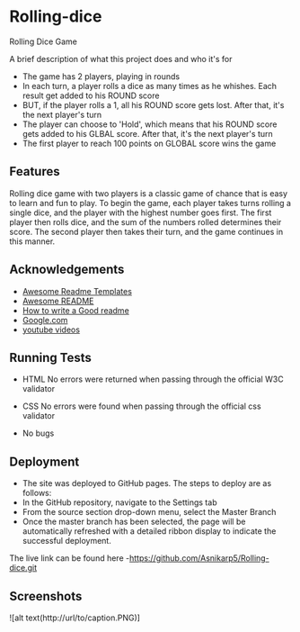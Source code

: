 # Rolling-dice
Rolling Dice Game

A brief description of what this project does and who it's for


- The game has 2 players, playing in rounds
- In each turn, a player rolls a dice as many times as he whishes. Each result get added to his ROUND score
- BUT, if the player rolls a 1, all his ROUND score gets lost. After that, it's the next player's turn
- The player can choose to 'Hold', which means that his ROUND score gets added to his GLBAL score. After that, it's the next player's turn
- The first player to reach 100 points on GLOBAL score wins the game

## Features


Rolling dice game with two players is a classic game of chance that is easy to learn and fun to play. To begin the game, each player takes turns rolling a single dice, and the player with the highest number goes first. The first player then rolls  dice, and the sum of the numbers rolled determines their score. The second player then takes their turn, and the game continues in this manner.

## Acknowledgements

 - [Awesome Readme Templates](https://awesomeopensource.com/project/elangosundar/awesome-README-templates)
 - [Awesome README](https://github.com/matiassingers/awesome-readme)
 - [How to write a Good readme](https://bulldogjob.com/news/449-how-to-write-a-good-readme-for-your-github-project)
- [Google.com](https://google.com)
- [youtube videos](https://www.youtube.com/channel/UCeVMnSShP_Iviwkknt83cww)

## Running Tests

- HTML
No errors were returned when passing through the official W3C validator

- CSS
No errors were found when passing through the official css validator

- No bugs

## Deployment

- The site was deployed to GitHub pages. The steps to deploy are as follows:
- In the GitHub repository, navigate to the Settings tab
- From the source section drop-down menu, select the Master Branch
- Once the master branch has been selected, the page will be automatically refreshed with a detailed ribbon display to indicate the successful deployment.


The live link can be found here -https://github.com/Asnikarp5/Rolling-dice.git

## Screenshots

![alt text(http://url/to/caption.PNG)]

